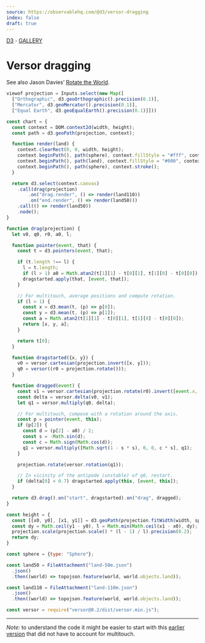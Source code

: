 ```yaml
---
source: https://observablehq.com/@d3/versor-dragging
index: false
draft: true
---
```


<div style="color: grey; font: 13px/25.5px var(--sans-serif); text-transform: uppercase;"><h1 style="display: none;">Versor dragging</h1><a href="https://d3js.org/">D3</a> › <a href="/@d3/gallery">Gallery</a></div>

# Versor dragging

See also Jason Davies’ [Rotate the World](https://www.jasondavies.com/maps/rotate/).

```js
viewof projection = Inputs.select(new Map([
  ["Orthographic", d3.geoOrthographic().precision(0.1)],
  ["Mercator", d3.geoMercator().precision(0.1)],
  ["Equal Earth", d3.geoEqualEarth().precision(0.1)]]))
```

```js echo
const chart = {
  const context = DOM.context2d(width, height);
  const path = d3.geoPath(projection, context);

  function render(land) {
    context.clearRect(0, 0, width, height);
    context.beginPath(), path(sphere), context.fillStyle = "#fff", context.fill();
    context.beginPath(), path(land), context.fillStyle = "#000", context.fill();
    context.beginPath(), path(sphere), context.stroke();
  }

  return d3.select(context.canvas)
    .call(drag(projection)
        .on("drag.render", () => render(land110))
        .on("end.render", () => render(land50)))
    .call(() => render(land50))
    .node();
}
```

```js echo
function drag(projection) {
  let v0, q0, r0, a0, l;

  function pointer(event, that) {
    const t = d3.pointers(event, that);

    if (t.length !== l) {
      l = t.length;
      if (l > 1) a0 = Math.atan2(t[1][1] - t[0][1], t[1][0] - t[0][0]);
      dragstarted.apply(that, [event, that]);
    }

    // For multitouch, average positions and compute rotation.
    if (l > 1) {
      const x = d3.mean(t, (p) => p[0]);
      const y = d3.mean(t, (p) => p[1]);
      const a = Math.atan2(t[1][1] - t[0][1], t[1][0] - t[0][0]);
      return [x, y, a];
    }

    return t[0];
  }

  function dragstarted({x, y}) {
    v0 = versor.cartesian(projection.invert([x, y]));
    q0 = versor((r0 = projection.rotate()));
  }

  function dragged(event) {
    const v1 = versor.cartesian(projection.rotate(r0).invert([event.x, event.y]));
    const delta = versor.delta(v0, v1);
    let q1 = versor.multiply(q0, delta);

    // For multitouch, compose with a rotation around the axis.
    const p = pointer(event, this);
    if (p[2]) {
      const d = (p[2] - a0) / 2;
      const s = -Math.sin(d);
      const c = Math.sign(Math.cos(d));
      q1 = versor.multiply([Math.sqrt(1 - s * s), 0, 0, c * s], q1);
    }

    projection.rotate(versor.rotation(q1));

    // In vicinity of the antipode (unstable) of q0, restart.
    if (delta[0] < 0.7) dragstarted.apply(this, [event, this]);
  }

  return d3.drag().on("start", dragstarted).on("drag", dragged);
}
```

```js echo
const height = {
  const [[x0, y0], [x1, y1]] = d3.geoPath(projection.fitWidth(width, sphere)).bounds(sphere);
  const dy = Math.ceil(y1 - y0), l = Math.min(Math.ceil(x1 - x0), dy);
  projection.scale(projection.scale() * (l - 1) / l).precision(0.2);
  return dy;
}
```

```js echo
const sphere = {type: "Sphere"};
```

```js echo
const land50 = FileAttachment("land-50m.json")
  .json()
  .then((world) => topojson.feature(world, world.objects.land));
```

```js echo
const land110 = FileAttachment("land-110m.json")
  .json()
  .then((world) => topojson.feature(world, world.objects.land));
```

```js echo
const versor = require("versor@0.2/dist/versor.min.js");
```

---

_Note:_ to understand the code it might be easier to start with this [earlier version](https://observablehq.com/d/569d101dd5bd332b) that did not have to account for multitouch.
